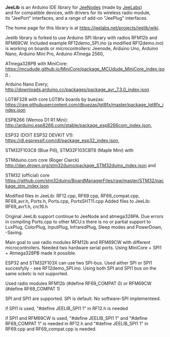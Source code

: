 **JeeLib** is an Arduino IDE library for [JeeNodes][1] (made by [JeeLabs][2])  
and for compatible devices, with drivers for its wireless radio module,  
its "JeePort" interfaces, and a range of add-on "JeePlug" interfaces.

The home page for this library is at <https://jeelabs.net/projects/jeelib/wiki>.

[1]: https://jeelabs.net/projects/hardware/wiki
[2]: https://jeelabs.org/


Jeelib library is forked to use Arduino SPI library with radios RFM12b and RFM69CW. 
Included example RF12demo_SPI.ino (a modified RF12demo.ino) is working on boards or microcontrollers: 
  Jeenode, Arduino Uno, Arduino Nano, Arduino Mini Pro, Arduino ATmega 2560,
  
  ATmega328PB with MiniCore: https://mcudude.github.io/MiniCore/package_MCUdude_MiniCore_index.json ,
  
  Arduino Nano Every; http://downloads.arduino.cc/packages/package_avr_7.3.0_index.json
  
  LGT8F328 with core LGT8fx boards by buezas: https://raw.githubusercontent.com/dbuezas/lgt8fx/master/package_lgt8fx_index.json
  
  ESP8266 (Wemos D1 R1 Mini): http://arduino.esp8266.com/stable/package_esp8266com_index.json, 
  
  ESP32 (DOIT ESP32 DEVKIT V1): https://dl.espressif.com/dl/package_esp32_index.json, 
  
  STM32F103C8 (Blue Pill), STM32F103CBT6 (Maple Mini) with 
  
  STMduino.com core (Roger Clarck) http://dan.drown.org/stm32duino/package_STM32duino_index.json and 
  
  STM32 (official) core https://github.com/stm32duino/BoardManagerFiles/raw/master/STM32/package_stm_index.json
  
Modified files in JeeLib: RF12.cpp, RF69.cpp, RF69_compat.cpp, RF69_avr.h, Ports.h, Ports.cpp, PortsSHT11.cpp
Added files to JeeLib: RF69_avr1.h, crc16.h

Original JeeLib support continue to JeeNode and atmega328PA. Due errors in compiling Ports.cpp to other MCU:s there is no
or partial support to LuxPlug, ColorPlug, InputPlug, InfraredPlug, Sleep modes and PowerDown, -Saving. 

Main goal to use radio modules RFM12b and RFM69CW with different microcontrollers.
Needed two hardware serial ports. Using MiniCore + SPI1 + Atmega328PB made it possible.

ESP32 and STM32F103X can use two SPI-bus. Used aither SPI or SPI1 succesfylly - see RF12demo_SPI.ino. 
Using both SPI and SPI1 bus on the same scketc is not supported.

Used radio modules RFM12b (#define RF69_COMPAT 0) or RFM69CW (#define RF69_COMPAT 1) 

SPI and SPI1 are supported. SPI is default. No software-SPI implementeed.

if SPI1 is used, "#define JEELIB_SPI1 1" in RF12.h  is needed 

if SPI1 and RFM69CW is used, "#define JEELIB_SPI1 1" and "#define RF69_COMPAT 1" is needed in RF12.h and
"#define JEELIB_SPI1 1" in RF69.cpp and RF69_compat.cpp is needed.

